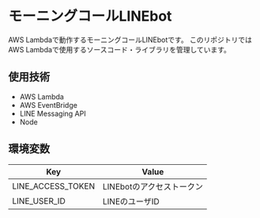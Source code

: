 # モーニングコールLINEbot

AWS Lambdaで動作するモーニングコールLINEbotです。
このリポジトリではAWS Lambdaで使用するソースコード・ライブラリを管理しています。

## 使用技術

- AWS Lambda
- AWS EventBridge
- LINE Messaging API
- Node

## 環境変数

|  Key  | Value |
| --- | --- |
|  LINE_ACCESS_TOKEN   |  LINEbotのアクセストークン   |
|  LINE_USER_ID   |  LINEのユーザID   |

